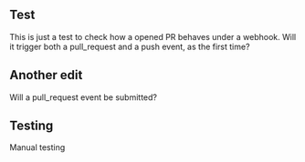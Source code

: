 ## Test

This is just a test to check how a opened PR behaves under a webhook. Will it trigger both a pull_request and a push event, as the first time?

## Another edit

Will a pull_request event be submitted?

## Testing

Manual testing
